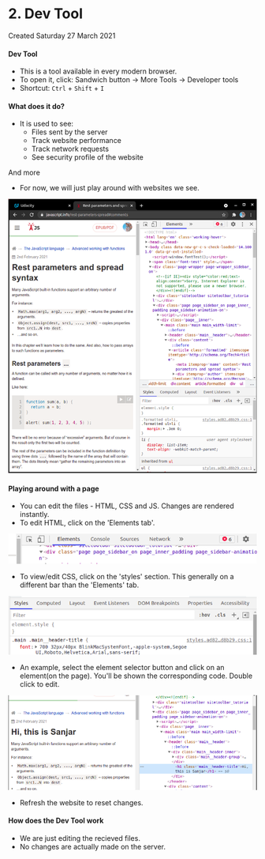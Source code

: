# 2. Dev Tool
Created Saturday 27 March 2021

#### Dev Tool

- This is a tool available in every modern browser.
- To open it, click: Sandwich button → More Tools → Developer tools
- Shortcut: `Ctrl` + `Shift` + `I`

#### What does it do?

- It is used to see:
  - Files sent by the server
  - Track website performance
  - Track network requests
  - See security profile of the website

And more

- For now, we will just play around with websites we see.

![](/assets/2_Dev_Tool-image-1.png)

#### Playing around with a page

- You can edit the files - HTML, CSS and JS. Changes are rendered instantly.
- To edit HTML, click on the 'Elements tab'.

![](/assets/2_Dev_Tool-image-2.png)

- To view/edit CSS, click on the 'styles' section. This generally on a different bar than the 'Elements' tab.

![](/assets/2_Dev_Tool-image-3.png)

- An example, select the element selector button and click on an element(on the page). You'll be shown the corresponding code. Double click to edit.

![](/assets/2_Dev_Tool-image-4.png)

- Refresh the website to reset changes.

#### How does the Dev Tool work

- We are just editing the recieved files.
- No changes are actually made on the server.
